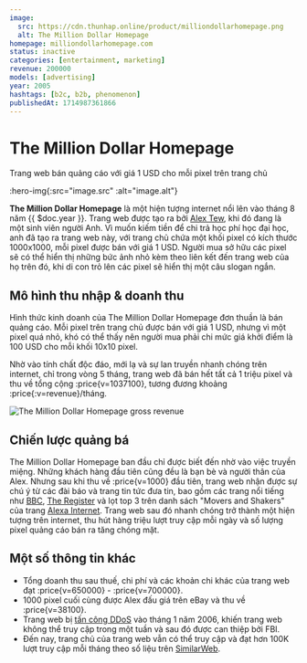 ```yaml
---
image:
  src: https://cdn.thunhap.online/product/milliondollarhomepage.png
  alt: The Million Dollar Homepage
homepage: milliondollarhomepage.com
status: inactive
categories: [entertainment, marketing]
revenue: 200000
models: [advertising]
year: 2005
hashtags: [b2c, b2b, phenomenon]
publishedAt: 1714987361866
---
```


# The Million Dollar Homepage

Trang web bán quảng cáo với giá 1 USD cho mỗi pixel trên trang chủ

:hero-img{:src="image.src" :alt="image.alt"}

__The Million Dollar Homepage__ là một hiện tượng internet nổi lên vào tháng 8 năm {{ $doc.year }}. Trang web được tạo ra bởi [Alex Tew](https://twitter.com/tewy), khi đó đang là một sinh viên người Anh. Vì muốn kiếm tiền để chi trả học phí học đại học, anh đã tạo ra trang web này, với trang chủ chứa một khối pixel có kích thước 1000x1000, mỗi pixel được bán với giá 1 USD. Người mua sở hữu các pixel sẽ có thể hiển thị những bức ảnh nhỏ kèm theo liên kết đến trang web của họ trên đó, khi di con trỏ lên các pixel sẽ hiển thị một câu slogan ngắn.

## Mô hình thu nhập & doanh thu

Hình thức kinh doanh của The Million Dollar Homepage đơn thuần là bán quảng cáo. Mỗi pixel trên trang chủ được bán với giá 1 USD, nhưng vì một pixel quá nhỏ, khó có thể thấy nên người mua phải chi mức giá khởi điểm là 100 USD cho mỗi khối 10x10 pixel.

Nhờ vào tính chất độc đáo, mới lạ và sự lan truyền nhanh chóng trên internet, chỉ trong vòng 5 tháng, trang web đã bán hết tất cả 1 triệu pixel và thu về tổng cộng :price{v=1037100}, tương đương khoảng :price{:v=revenue}/tháng.

![The Million Dollar Homepage gross revenue](https://cdn.thunhap.online/product/milliondollarhomepage+revenue.png)

## Chiến lược quảng bá

The Million Dollar Homepage ban đầu chỉ được biết đến nhờ vào việc truyền miệng. Những khách hàng đầu tiên cũng đều là bạn bè và người thân của Alex. Nhưng sau khi thu về :price{v=1000} đầu tiên, trang web nhận được sự chú ý từ các đài báo và trang tin tức đưa tin, bao gồm các trang nổi tiếng như [BBC](http://news.bbc.co.uk/1/hi/england/wiltshire/4271694.stm), [The Register](https://www.theregister.com/2005/09/08/pixel_student/) và lọt top 3 trên danh sách "Movers and Shakers" của trang [Alexa Internet](https://web.archive.org/web/20050926155110/http://www.alexa.com/site/ds/movers_shakers?lang=en). Trang web sau đó nhanh chóng trở thành một hiện tượng trên internet, thu hút hàng triệu lượt truy cập mỗi ngày và số lượng pixel quảng cáo bán ra tăng chóng mặt.

## Một số thông tin khác

- Tổng doanh thu sau thuế, chi phí và các khoản chi khác của trang web đạt :price{v=650000} - :price{v=700000}.
- 1000 pixel cuối cùng được Alex đấu giá trên eBay và thu về :price{v=38100}.
- Trang web bị [tấn công DDoS](https://web.archive.org/web/20100812045801/http://www.ft.com/cms/s/0/cd05a42c-87c6-11da-8762-0000779e2340.html) vào tháng 1 năm 2006, khiến trang web không thể truy cập trong một tuần và sau đó được can thiệp bởi FBI.
- Đến nay, trang chủ của trang web vẫn có thể truy cập và đạt hơn 100K lượt truy cập mỗi tháng theo số liệu trên [SimilarWeb](https://www.similarweb.com/website/milliondollarhomepage.com).
